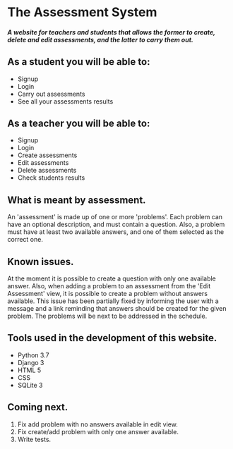  # The Assessment System
 
 #### *A website for teachers and students that allows the former to create, delete and edit assessments, and the latter to carry them out.*
 
 ## As a student you will be able to:
 - Signup
 - Login
 - Carry out assessments
 - See all your assessments results
 
 ## As a teacher you will be able to:
 - Signup
 - Login
 - Create assessments
 - Edit assessments
 - Delete assessments
 - Check students results
 
 ## What is meant by assessment.
 An 'assessment' is made up of one or more 'problems'. Each problem can have an optional description, and must contain a question. Also, a problem must have at least two available answers, and one of them selected as the correct one.
 
 ## Known issues.
 At the moment it is possible to create a question with only one available answer. Also, when adding a problem to an assessment from the 'Edit Assessment' view, it is possible to create a problem without answers available. This issue has been partially fixed by informing the user with a message and a link reminding that answers should be created for the given problem.
 The problems will be next to be addressed in the schedule.
 
 ## Tools used in the development of this website.
 - Python 3.7
 - Django 3
 - HTML 5
 - CSS 
 - SQLite 3
 
 ## Coming next.
 1. Fix add problem with no answers available in edit view.
 2. Fix create/add problem with only one answer available.
 3. Write tests.
 
